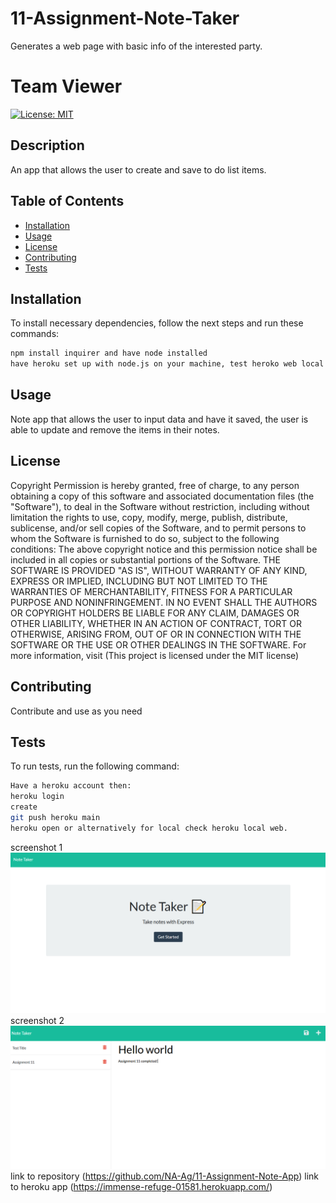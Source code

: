 # 11-Assignment-Note-Taker
Generates a web page with basic info of the interested party. 

# Team Viewer
[![License: MIT](https://img.shields.io/badge/License-MIT-yellow.svg)](https://opensource.org/licenses/MIT)
## Description
An app that allows the user to create and save to do list items. 
## Table of Contents 
- [Installation](#installation)
- [Usage](#usage)
- [License](#license)
- [Contributing](#contributing)
- [Tests](#tests)

## Installation
To install necessary dependencies, follow the next steps and run these commands:
```bash
npm install inquirer and have node installed
have heroku set up with node.js on your machine, test heroko web local for issues. 
```
## Usage
Note app that allows the user to input data and have it saved, the user is able to update and remove the items in their notes.  

## License
    
  Copyright <YEAR> <COPYRIGHT HOLDER>
  Permission is hereby granted, free of charge, to any person obtaining a copy of this software and associated documentation files (the "Software"), to deal in the Software without restriction, including without limitation the rights to use, copy, modify, merge, publish, distribute, sublicense, and/or sell copies of the Software, and to permit persons to whom the Software is furnished to do so, subject to the following conditions:
  The above copyright notice and this permission notice shall be included in all copies or substantial portions of the Software.
  THE SOFTWARE IS PROVIDED "AS IS", WITHOUT WARRANTY OF ANY KIND, EXPRESS OR IMPLIED, INCLUDING BUT NOT LIMITED TO THE WARRANTIES OF MERCHANTABILITY, FITNESS FOR A PARTICULAR PURPOSE AND NONINFRINGEMENT. IN NO EVENT SHALL THE AUTHORS OR COPYRIGHT HOLDERS BE LIABLE FOR ANY CLAIM, DAMAGES OR OTHER LIABILITY, WHETHER IN AN ACTION OF CONTRACT, TORT OR OTHERWISE, ARISING FROM, OUT OF OR IN CONNECTION WITH THE SOFTWARE OR THE USE OR OTHER DEALINGS IN THE SOFTWARE.
  For more information, visit (This project is licensed under the MIT license)
  
  
## Contributing
Contribute and use as you need
## Tests
To run tests, run the following command:
```bash
Have a heroku account then:
heroku login
create
git push heroku main
heroku open or alternatively for local check heroku local web. 
```
screenshot 1  ![](./images/11-screenshot-1.PNG)
screenshot 2  ![](./images/11-screenshot-2.PNG)
link to repository (https://github.com/NA-Ag/11-Assignment-Note-App)
link to heroku app (https://immense-refuge-01581.herokuapp.com/)
